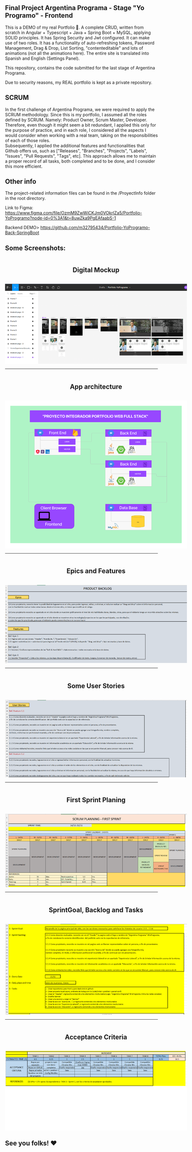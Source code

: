 ## Final Project Argentina Programa - Stage "Yo Programo" - Frontend

This is a DEMO of my real Portfolio 💼. A complete CRUD, written from scratch in Angular + Typescript + Java + Spring Boot + MySQL, applying SOLID principles. It has Spring Security and Jwt configured. It can make use of two roles. It has a functionality of auto-refreshing tokens, Password Management, Drag & Drop, List Sorting, "contenteditable" and lots of animations (not all the animations here). The entire site is translated into Spanish and English (Settings Panel).

This repository, contains the code submitted for the last stage of Argentina Programa.

Due to security reasons, my REAL portfolio is kept as a private repository.

## SCRUM

In the first challenge of Argentina Programa, we were required to apply the SCRUM methodology. Since this is my portfolio, I assumed all the roles defined by SCRUM. Namely: Product Owner, Scrum Master, Developer. Therefore, even though it might seem a bit redundant, I applied this only for the purpose of practice, and in each role, I considered all the aspects I would consider when working with a real team, taking on the responsibilities of each of those roles.<br>
Subsequently, I applied the additional features and functionalities that Github offers us, such as ["Releases", "Branches", "Projects", "Labels", "Issues", "Pull Requests", "Tags", etc]. This approach allows me to maintain a proper record of all tasks, both completed and to be done, and I consider this more efficient.

## Other info

The project-related information files can be found in the /ProyectInfo folder in the root directory.

Link to Figma: https://www.figma.com/file/OzmM9ZwWiCKJm0VOkrIZa5/Portfolio-YoProgramo?node-id=0%3A1&t=8uwZka9PgEAfaabS-1

Backend DEMO> https://github.com/m32795434/Portfolio-YoProgramo-Back-SpringBoot

## Some Screenshots:

<div style="display:grid;align-items:center; justify-items:center;gap:1rem;">
<h2 style="text-align:center;">Digital Mockup</h2>
<img src="./ProjectInfo/img/figmaSnapshot.png" alt="Figma - Digital Mockup" style="max-width:600px; height:auto;">
</div>

<hr style="margin:1rem 0;">

<div style="display:grid;align-items:center; justify-items:center;gap:1rem;">
<h2 style="text-align:center;">App architecture</h2>
<img src="./ProjectInfo/img/YoProgramo-PortfolioWeb-Arquitectura-Manuel-Bravard.png" alt="App architecture" style="max-width:600px; height:auto;">
</div>

<hr style="margin:1rem 0;">

<div style="display:grid;align-items:center; justify-items:center;gap:1rem;">
<h2 style="text-align:center;">Epics and Features</h2>
<img src="./ProjectInfo/img/Epics-Features.png" alt="Epics and Features" style="max-width:600px; height:auto;">
</div>

<hr style="margin:1rem 0;">

<div style="display:grid;align-items:center; justify-items:center;gap:1rem;">
<h2 style="text-align:center;">Some User Stories</h2>
<img src="./ProjectInfo/img/Some-User-Stories.png" alt="User Stories" style="max-width:600px; height:auto;">
</div>

<hr style="margin:1rem 0;">

<div style="display:grid;align-items:center; justify-items:center;gap:1rem;">
<h2 style="text-align:center;">First Sprint Planing</h2>
<img src="./ProjectInfo/img/First-Sprint-Planing.png" alt="First Sprint Planing" style="max-width:600px; height:auto;">
</div>

<hr style="margin:1rem 0;">

<div style="display:grid;align-items:center; justify-items:center;gap:1rem;">
<h2 style="text-align:center;">SprintGoal, Backlog and Tasks</h2>
<img src="./ProjectInfo/img/SprintGoal-Backlog-Tasks.png" alt="SprintGoal Backlog and Tasks" style="max-width:600px; height:auto;">
</div>

<hr style="margin:1rem 0;">

<div style="display:grid;align-items:center; justify-items:center;gap:1rem;">
<h2 style="text-align:center;">Acceptance Criteria</h2>
<img src="./ProjectInfo/img/Acceptance-Criteria.png" alt="Acceptance Criteria" style="max-width:600px; height:auto;">
</div>

## See you folks! ♥️
